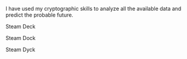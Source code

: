 I have used my cryptographic skills to analyze all the available data and predict the probable future.

Steam Deck

Steam Dock

Steam Dyck 